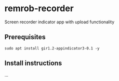 # remrob-recorder
Screen recorder indicator app with upload functionality

## Prerequisites

```
sudo apt install gir1.2-appindicator3-0.1 -y
```

## Install instructions

...
